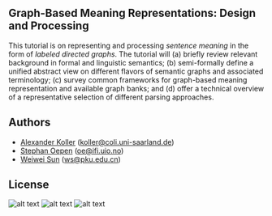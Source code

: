Graph-Based Meaning Representations: Design and Processing
----------------------------------------------------------

This tutorial is on representing and processing _sentence meaning_
in the form of _labeled directed graphs_.
The tutorial will (a) briefly review relevant background in formal and
linguistic semantics; (b) semi-formally define a unified abstract view
on different flavors of semantic graphs and associated terminology;
(c) survey common frameworks for graph-based meaning representation
and available graph banks; and (d) offer a technical overview of a
representative selection of different parsing approaches.

Authors
-------

+ [Alexander Koller](http://www.coli.uni-saarland.de/~koller) (koller@coli.uni-saarland.de)
+ [Stephan Oepen](https://www.mn.uio.no/ifi/english/people/aca/oe/) (oe@ifi.uio.no)
+ [Weiwei Sun](https://wsun106.github.io/) (ws@pku.edu.cn)

License
-------

![alt text](https://mirrors.creativecommons.org/presskit/icons/cc.png)
![alt text](https://mirrors.creativecommons.org/presskit/icons/by.png)
![alt text](https://mirrors.creativecommons.org/presskit/icons/sa.png)
